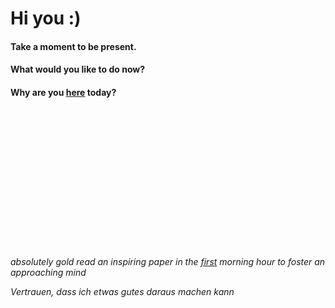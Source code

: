 # Hi you :)


#### Take a moment to be present.

#### What would you like to do now? 

#### Why are you [here](https://www.gracechuang.me/) today?  






<br />

<br />
<br />
<br />
<br />
<br />
<br />
<br />
<br />
<br />
<br />
<br />
<br />


*absolutely gold read an inspiring paper in the [first](https://docs.google.com/document/d/1tBuChu0S_pp1xwI7NCaMnYqDrUVXh09vku8A7I9DuX8/edit) morning hour to foster an approaching mind*

*Vertrauen, dass ich etwas gutes daraus machen kann*
